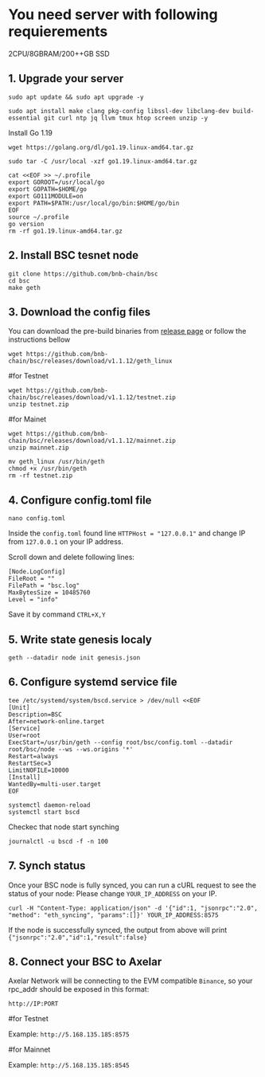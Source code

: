 # You need server with following requierements

2CPU/8GBRAM/200++GB SSD

## 1. Upgrade your server
```
sudo apt update && sudo apt upgrade -y
```
```
sudo apt install make clang pkg-config libssl-dev libclang-dev build-essential git curl ntp jq llvm tmux htop screen unzip -y
```
Install Go 1.19
```
wget https://golang.org/dl/go1.19.linux-amd64.tar.gz
```
```
sudo tar -C /usr/local -xzf go1.19.linux-amd64.tar.gz
```
```
cat <<EOF >> ~/.profile
export GOROOT=/usr/local/go
export GOPATH=$HOME/go
export GO111MODULE=on
export PATH=$PATH:/usr/local/go/bin:$HOME/go/bin
EOF
source ~/.profile
go version
rm -rf go1.19.linux-amd64.tar.gz
```
## 2. Install BSC tesnet node
```
git clone https://github.com/bnb-chain/bsc
cd bsc
make geth
```
## 3. Download the config files

You can download the pre-build binaries from [release page](https://github.com/bnb-chain/bsc/releases/latest) or follow the instructions bellow
```
wget https://github.com/bnb-chain/bsc/releases/download/v1.1.12/geth_linux
```
#for Testnet
```
wget https://github.com/bnb-chain/bsc/releases/download/v1.1.12/testnet.zip
unzip testnet.zip
```
#for Mainet
```
wget https://github.com/bnb-chain/bsc/releases/download/v1.1.12/mainnet.zip
unzip mainnet.zip
```
```
mv geth_linux /usr/bin/geth
chmod +x /usr/bin/geth
rm -rf testnet.zip
```
## 4. Configure config.toml file
```
nano config.toml
```
Inside the ``config.toml`` found line ``HTTPHost = "127.0.0.1"`` and change IP from ``127.0.0.1`` on your IP address.

Scroll down and delete following lines:
```
[Node.LogConfig]
FileRoot = ""
FilePath = "bsc.log"
MaxBytesSize = 10485760
Level = "info"
```
Save it by command ``CTRL+X,Y``

## 5. Write state genesis localy
```
geth --datadir node init genesis.json
```
## 6. Configure systemd service file
```
tee /etc/systemd/system/bscd.service > /dev/null <<EOF
[Unit]
Description=BSC
After=network-online.target
[Service]
User=root
ExecStart=/usr/bin/geth --config root/bsc/config.toml --datadir root/bsc/node --ws --ws.origins '*'
Restart=always
RestartSec=3
LimitNOFILE=10000
[Install]
WantedBy=multi-user.target
EOF
```
```
systemctl daemon-reload
systemctl start bscd
```
Checkec that node start synching
```
journalctl -u bscd -f -n 100
```
## 7. Synch status

Once your BSC node is fully synced, you can run a cURL request to see the status of your node: Please change ``YOUR_IP_ADDRESS`` on your IP.
```
curl -H "Content-Type: application/json" -d '{"id":1, "jsonrpc":"2.0", "method": "eth_syncing", "params":[]}' YOUR_IP_ADDRESS:8575
```
If the node is successfully synced, the output from above will print ``{"jsonrpc":"2.0","id":1,"result":false}``

## 8. Connect your BSC to Axelar

Axelar Network will be connecting to the EVM compatible ``Binance``, so your rpc_addr should be exposed in this format:

``http://IP:PORT``

#for Testnet

Example: ``http://5.168.135.185:8575``


#for Mainnet

Example: ``http://5.168.135.185:8545``
